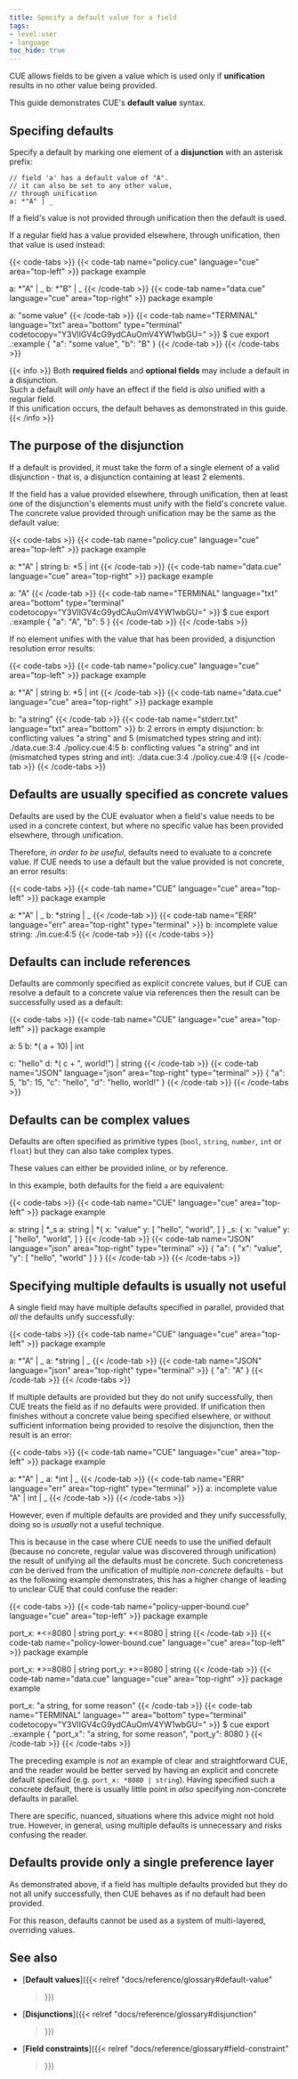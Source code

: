 ```yaml
---
title: Specify a default value for a field
tags:
- level:user
- language
toc_hide: true
---
```


CUE allows fields to be given a value which is used only if **unification**
results in no other value being provided.

This guide demonstrates CUE's **default value** syntax.

## Specifing defaults

Specify a default by marking one element of a **disjunction** with an asterisk
prefix:

```cue
// field 'a' has a default value of "A".
// it can also be set to any other value,
// through unification
a: *"A" | _
```

If a field's value is not provided through unification then the default is
used.

If a regular field has a value provided elsewhere, through unification, then
that value is used instead:

{{< code-tabs >}}
{{< code-tab name="policy.cue" language="cue" area="top-left" >}}
package example

a: *"A" | _
b: *"B" | _
{{< /code-tab >}}
{{< code-tab name="data.cue" language="cue" area="top-right" >}}
package example

a: "some value"
{{< /code-tab >}}
{{< code-tab name="TERMINAL" language="txt" area="bottom" type="terminal" codetocopy="Y3VlIGV4cG9ydCAuOmV4YW1wbGU=" >}}
$ cue export .:example
{
    "a": "some value",
    "b": "B"
}
{{< /code-tab >}}
{{< /code-tabs >}}

{{< info >}}
Both **required fields** and **optional fields** may include a default in a
disjunction.\
Such a default will *only* have an effect if the field is *also* unified with a
regular field.\
If this unification occurs, the default behaves as demonstrated in this guide.
{{< /info >}}

## The purpose of the disjunction

If a default is provided, it must take the form of a single element of a valid
disjunction - that is, a disjunction containing at least 2 elements.

If the field has a value provided elsewhere, through unification, then at least
one of the disjunction's elements must unify with the field's concrete value.
The concrete value provided through unification may be the same as the default
value:

{{< code-tabs >}}
{{< code-tab name="policy.cue" language="cue" area="top-left" >}}
package example

a: *"A" | string
b: *5 | int
{{< /code-tab >}}
{{< code-tab name="data.cue" language="cue" area="top-right" >}}
package example

a: "A"
{{< /code-tab >}}
{{< code-tab name="TERMINAL" language="txt" area="bottom" type="terminal" codetocopy="Y3VlIGV4cG9ydCAuOmV4YW1wbGU=" >}}
$ cue export .:example
{
    "a": "A",
    "b": 5
}
{{< /code-tab >}}
{{< /code-tabs >}}

If no element unifies with the value that has been provided, a disjunction
resolution error results:

{{< code-tabs >}}
{{< code-tab name="policy.cue" language="cue" area="top-left" >}}
package example

a: *"A" | string
b: *5 | int
{{< /code-tab >}}
{{< code-tab name="data.cue" language="cue" area="top-right" >}}
package example

b: "a string"
{{< /code-tab >}}
{{< code-tab name="stderr.txt" language="txt" area="bottom" >}}
b: 2 errors in empty disjunction:
b: conflicting values "a string" and 5 (mismatched types string and int):
    ./data.cue:3:4
    ./policy.cue:4:5
b: conflicting values "a string" and int (mismatched types string and int):
    ./data.cue:3:4
    ./policy.cue:4:9
{{< /code-tab >}}
{{< /code-tabs >}}

## Defaults are usually specified as concrete values

Defaults are used by the CUE evaluator when a field's value needs to be used in
a <!-- FIXME:"concrete context"? -->concrete context, but where no specific
value has been provided elsewhere, through unification.

Therefore, *in order to be useful*, defaults need to evaluate to a concrete
value. If CUE needs to use a default but the value provided is not concrete, an
error results:

{{< code-tabs >}}
{{< code-tab name="CUE" language="cue" area="top-left" >}}
package example

a: *"A" | _
b: *string | _
{{< /code-tab >}}
{{< code-tab name="ERR" language="err" area="top-right" type="terminal" >}}
b: incomplete value string:
    ./in.cue:4:5
{{< /code-tab >}}
{{< /code-tabs >}}

## Defaults can include references

Defaults are commonly specified as explicit concrete values, but if CUE can
resolve a default to a concrete value via references then the result can be
successfully used as a default:

{{< code-tabs >}}
{{< code-tab name="CUE" language="cue" area="top-left" >}}
package example

a: 5
b: *( a + 10) | int

c: "hello"
d: *( c + ", world!") | string
{{< /code-tab >}}
{{< code-tab name="JSON" language="json" area="top-right" type="terminal" >}}
{
    "a": 5,
    "b": 15,
    "c": "hello",
    "d": "hello, world!"
}
{{< /code-tab >}}
{{< /code-tabs >}}

## Defaults can be complex values

Defaults are often specified as primitive types (`bool`, `string`, `number`,
`int` or `float`) but they can also <!-- FIXME:take? -->take complex types.

These values can either be provided inline, or by reference.

In this example, both defaults for the field `a` are equivalent:

{{< code-tabs >}}
{{< code-tab name="CUE" language="cue" area="top-left" >}}
package example

a: string | *_s
a: string | *{
	x: "value"
	y: [
		"hello",
		"world",
	]
}
_s: {
	x: "value"
	y: [
		"hello",
		"world",
	]
}
{{< /code-tab >}}
{{< code-tab name="JSON" language="json" area="top-right" type="terminal" >}}
{
    "a": {
        "x": "value",
        "y": [
            "hello",
            "world"
        ]
    }
}
{{< /code-tab >}}
{{< /code-tabs >}}

## Specifying multiple defaults is usually not useful

A single field may have multiple defaults specified in parallel, provided that
*all* the defaults unify successfully:

{{< code-tabs >}}
{{< code-tab name="CUE" language="cue" area="top-left" >}}
package example

a: *"A" | _
a: *string | _
{{< /code-tab >}}
{{< code-tab name="JSON" language="json" area="top-right" type="terminal" >}}
{
    "a": "A"
}
{{< /code-tab >}}
{{< /code-tabs >}}

If multiple defaults are provided but they do not unify successfully, then CUE
treats the field as if no defaults were provided. If unification then finishes
without a concrete value being specified elsewhere, or without sufficient
information being provided to resolve the disjunction, then the result is an
error:

{{< code-tabs >}}
{{< code-tab name="CUE" language="cue" area="top-left" >}}
package example

a: *"A" | _
a: *int | _
{{< /code-tab >}}
{{< code-tab name="ERR" language="err" area="top-right" type="terminal" >}}
a: incomplete value "A" | int | _
{{< /code-tab >}}
{{< /code-tabs >}}

However, even if multiple defaults are provided and they unify successfully,
doing so is *usually* not a useful technique.

This is because in the case where CUE needs to use the unified default (because
no concrete, regular value was discovered through unification) the result of
unifying all the defaults must be concrete. Such concreteness *can* be derived
from the unification of multiple *non-concrete* defaults - but as the following
example demonstrates, this has a higher change of leading to unclear CUE that
could confuse the reader:

{{< code-tabs >}}
{{< code-tab name="policy-upper-bound.cue" language="cue" area="top-left" >}}
package example

port_x: *<=8080 | string
port_y: *<=8080 | string
{{< /code-tab >}}
{{< code-tab name="policy-lower-bound.cue" language="cue" area="top-left" >}}
package example

port_x: *>=8080 | string
port_y: *>=8080 | string
{{< /code-tab >}}
{{< code-tab name="data.cue" language="cue" area="top-right" >}}
package example

port_x: "a string, for some reason"
{{< /code-tab >}}
{{< code-tab name="TERMINAL" language="" area="bottom" type="terminal" codetocopy="Y3VlIGV4cG9ydCAuOmV4YW1wbGU=" >}}
$ cue export .:example
{
    "port_x": "a string, for some reason",
    "port_y": 8080
}
{{< /code-tab >}}
{{< /code-tabs >}}

The preceding example is *not* an example of clear and straightforward CUE, and
the reader would be better served by having an explicit and concrete default
specified (e.g. `port_x: *8080 | string`). Having specified such a concrete
default, there is usually little point in *also* specifying non-concrete
defaults in parallel.

There are specific, nuanced, situations where this advice might not hold true.
However, in general, using multiple defaults is unnecessary and risks confusing
the reader.

## Defaults provide only a single preference layer

As demonstrated above, if a field has multiple defaults provided but they do
not all unify successfully, then CUE behaves as if no default had been
provided.

For this reason, defaults cannot be used as a system of multi-layered,
overriding values.

## See also

- [**Default values**]({{< relref
    "docs/reference/glossary#default-value"
  >}})
- [**Disjunctions**]({{< relref
    "docs/reference/glossary#disjunction"
  >}})
<!-- - [**Unification**](TODO) -->
- [**Field constraints**]({{< relref
    "docs/reference/glossary#field-constraint"
  >}})
<!-- TODO:postLG - [**Value constraints**]({{</* relref
    "docs/language-guide/schemas-and-validation/value-constraints"
  */>}}) -->

<!-- TODO:postLG - [**Regular fields**]({{</* relref
    "docs/language-guide/data/maps-and-fields#field-names"
  */>}}) -->
